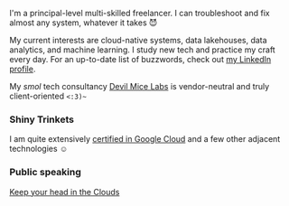 I'm a principal-level multi-skilled freelancer. I can troubleshoot and fix almost any system, whatever it takes 😈 

My current interests are cloud-native systems, data lakehouses, data analytics, and machine learning. I study new tech and practice my craft every day. For an up-to-date list of buzzwords, check out [my LinkedIn profile](https://www.linkedin.com/in/ofr/).

My *smol* tech consultancy [Devil Mice Labs](https://devilmicelabs.com/) is vendor-neutral and truly client-oriented `<:3)~`

### Shiny Trinkets

I am quite extensively [certified in Google Cloud](https://www.credly.com/users/oliver-frolovs) and a few other adjacent technologies ☺️ 

### Public speaking

[Keep your head in the Clouds](https://gdsc.community.dev/events/details/developer-student-clubs-university-of-novi-sad-presents-keep-your-head-in-the-clouds/)
